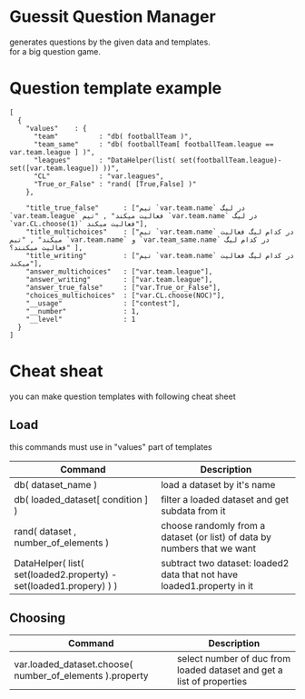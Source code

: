 # Guessit Question Manager
generates questions by the given data and templates.  
for a big question game.

# Question template example
```
[
  {
    "values"	: {
      "team"          : "db( footballTeam )",
      "team_same"     : "db( footballTeam[ footballTeam.league == var.team.league ] )",
      "leagues"       : "DataHelper(list( set(footballTeam.league)- set([var.team.league]) ))",
      "CL"            : "var.leagues",
      "True_or_False" : "rand( [True,False] )"
    },

    "title_true_false"      : ["تیم `var.team.name` در لیگ `var.team.league` فعالیت میکند" , "تیم `var.team.name` در لیگ `var.CL.choose(1)` فعالیت میکند"], 
    "title_multichoices"    : ["تیم `var.team.name` در کدام لیگ فعالیت میکند" , "تیم `var.team.name` و `var.team_same.name` در کدام لیگ فعالیت میکنند؟" ],
    "title_writing"         : ["تیم `var.team.name` در کدام لیگ فعالیت میکند"],
    "answer_multichoices"   : ["var.team.league"],
    "answer_writing"        : ["var.team.league"],
    "answer_true_false"     : ["var.True_or_False"],
    "choices_multichoices"  : ["var.CL.choose(NOC)"],
    "__usage"               : ["contest"],
    "__number"              : 1,
    "__level"               : 1
  }
]
```

# Cheat sheat
you can make question templates with following cheat sheet

## Load
this commands must use in "values" part of templates

Command | Description
------- | -------
db( dataset_name ) | load a dataset by it's name
db( loaded_dataset[ condition ] ) | filter a loaded dataset and get subdata from it
rand( dataset , number_of_elements ) | choose randomly from a dataset (or list) of data by numbers that we want
DataHelper( list( set(loaded2.property) - set(loaded1.propery) ) ) | subtract two dataset: loaded2 data that not have loaded1.property in it

## Choosing
Command | Description
------- | -------
var.loaded_dataset.choose( number_of_elements ).property | select number of duc from loaded dataset and get a list of properties
